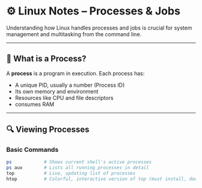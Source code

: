 # ⚙️ Linux Notes – Processes & Jobs

Understanding how Linux handles processes and jobs is crucial for system management and multitasking from the command line.

---

## 🧠 What is a Process?

A **process** is a program in execution. Each process has:
- A unique PID, usually a number (Process ID)
- Its own memory and environment
- Resources like CPU and file descriptors
- consumes RAM

---

## 🔍 Viewing Processes

### Basic Commands

```bash
ps            # Shows current shell's active processes
ps aux        # Lists all running processes in detail
top           # Live, updating list of processes
htop          # Colorful, interactive version of top (must install, doesn't come pre installed)